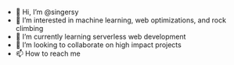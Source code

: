 - 👋 Hi, I’m @singersy
- 👀 I’m interested in machine learning, web optimizations, and rock climbing
- 🌱 I’m currently learning serverless web development
- 💞️ I’m looking to collaborate on high impact projects
- 📫 How to reach me

<!---
singersy/singersy is a ✨ special ✨ repository because its `README.md` (this file) appears on your GitHub profile.
You can click the Preview link to take a look at your changes.
--->
